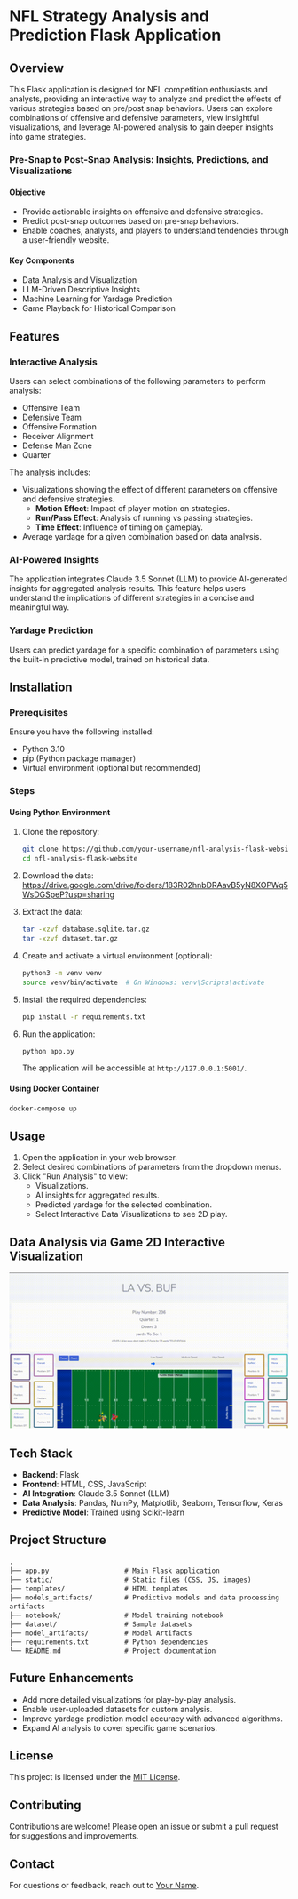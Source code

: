 # NFL Strategy Analysis and Prediction Flask Application

## Overview

This Flask application is designed for NFL competition enthusiasts and analysts, providing an interactive way to analyze and predict the effects of various strategies based on pre/post snap behaviors. Users can explore combinations of offensive and defensive parameters, view insightful visualizations, and leverage AI-powered analysis to gain deeper insights into game strategies.

### Pre-Snap to Post-Snap Analysis: Insights, Predictions, and Visualizations

#### Objective
- Provide actionable insights on offensive and defensive strategies.
- Predict post-snap outcomes based on pre-snap behaviors.
- Enable coaches, analysts, and players to understand tendencies through a user-friendly website.

#### Key Components
- Data Analysis and Visualization
- LLM-Driven Descriptive Insights
- Machine Learning for Yardage Prediction
- Game Playback for Historical Comparison



## Features

### Interactive Analysis
Users can select combinations of the following parameters to perform analysis:
- Offensive Team
- Defensive Team
- Offensive Formation
- Receiver Alignment
- Defense Man Zone
- Quarter

The analysis includes:
- Visualizations showing the effect of different parameters on offensive and defensive strategies.
  - **Motion Effect**: Impact of player motion on strategies.
  - **Run/Pass Effect**: Analysis of running vs passing strategies.
  - **Time Effect**: Influence of timing on gameplay.
- Average yardage for a given combination based on data analysis.

### AI-Powered Insights
The application integrates Claude 3.5 Sonnet (LLM) to provide AI-generated insights for aggregated analysis results. This feature helps users understand the implications of different strategies in a concise and meaningful way.

### Yardage Prediction
Users can predict yardage for a specific combination of parameters using the built-in predictive model, trained on historical data.

## Installation

### Prerequisites
Ensure you have the following installed:
- Python 3.10
- pip (Python package manager)
- Virtual environment (optional but recommended)

### Steps
#### Using Python Environment 

1. Clone the repository:
   ```bash
   git clone https://github.com/your-username/nfl-analysis-flask-website.git
   cd nfl-analysis-flask-website
   ```

2. Download the data:
   https://drive.google.com/drive/folders/183R02hnbDRAavB5yN8XOPWq5WsDGSpeP?usp=sharing

3. Extract the data:
   ```bash
   tar -xzvf database.sqlite.tar.gz
   tar -xzvf dataset.tar.gz
   ```

4. Create and activate a virtual environment (optional):
   ```bash
   python3 -m venv venv
   source venv/bin/activate  # On Windows: venv\Scripts\activate
   ```

5. Install the required dependencies:
   ```bash
   pip install -r requirements.txt
   ```

6. Run the application:
   ```bash
   python app.py
   ```
   The application will be accessible at `http://127.0.0.1:5001/`.

#### Using Docker Container
   ```bash
   docker-compose up
   ```

## Usage
1. Open the application in your web browser.
2. Select desired combinations of parameters from the dropdown menus.
3. Click "Run Analysis" to view:
   - Visualizations.
   - AI insights for aggregated results.
   - Predicted yardage for the selected combination.
   - Select Interactive Data Visualizations to see 2D play.

## Data Analysis via Game 2D Interactive Visualization
   ![Data Analysis via Game 2D Interactive Visualization](static/game/tracking.gif)

## Tech Stack
- **Backend**: Flask
- **Frontend**: HTML, CSS, JavaScript
- **AI Integration**: Claude 3.5 Sonnet (LLM)
- **Data Analysis**: Pandas, NumPy, Matplotlib, Seaborn, Tensorflow, Keras
- **Predictive Model**: Trained using Scikit-learn

## Project Structure
```
.
├── app.py                   # Main Flask application
├── static/                  # Static files (CSS, JS, images)
├── templates/               # HTML templates
├── models_artifacts/        # Predictive models and data processing artifacts
├── notebook/                # Model training notebook
├── dataset/                 # Sample datasets
├── model_artifacts/         # Model Artifacts
├── requirements.txt         # Python dependencies
└── README.md                # Project documentation
```

## Future Enhancements
- Add more detailed visualizations for play-by-play analysis.
- Enable user-uploaded datasets for custom analysis.
- Improve yardage prediction model accuracy with advanced algorithms.
- Expand AI analysis to cover specific game scenarios.

## License
This project is licensed under the [MIT License](LICENSE).

## Contributing
Contributions are welcome! Please open an issue or submit a pull request for suggestions and improvements.

## Contact
For questions or feedback, reach out to [Your Name](mailto:light.email.work@gmail.com).
